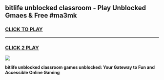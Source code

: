 
## bitlife unblocked classroom - Play Unblocked Gmaes & Free #ma3mk
<h3>
<a href="https://news.freeplayer.one?title=bitlife_unblocked_classroom&ref=24F">CLICK TO PLAY</a></h3>
<hr>

<h3>
<a href="https://news.freeplayer.one?title=bitlife_unblocked_classroom&ref=24F">CLICK 2 PLAY</a>
  
</h3>

<a href="https://news.freeplayer.one?title=bitlife_unblocked_classroom&ref=24F/"><img src="https://clearcache.store/games.png"></a>


**bitlife unblocked classroom games unblocked: Your Gateway to Fun and Accessible Online Gaming**

